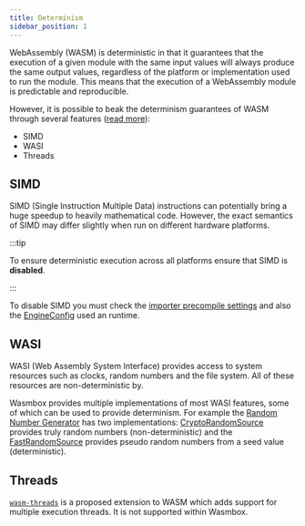```yaml
---
title: Determinism
sidebar_position: 1
---
```


WebAssembly (WASM) is deterministic in that it guarantees that the execution of a given module with the same input values will always produce the same output values, regardless of the platform or implementation used to run the module. This means that the execution of a WebAssembly module is predictable and reproducible. 

However, it is possible to beak the determinism guarantees of WASM through several features ([read more](https://github.com/WebAssembly/design/blob/main/Nondeterminism.md)):
 - SIMD
 - WASI
 - Threads

## SIMD

SIMD (Single Instruction Multiple Data) instructions can potentially bring a huge speedup to heavily mathematical code. However, the exact semantics of SIMD may differ slightly when run on different hardware platforms.

:::tip

To ensure deterministic execution across all platforms ensure that SIMD is **disabled**.

:::

To disable SIMD you must check the [importer precompile settings](../reference/editor/import.md#4-compilation) and also the [EngineConfig](../reference/code/engineconfig.md#simd) used an runtime.

## WASI

WASI (Web Assembly System Interface) provides access to system resources such as clocks, random numbers and the file system. All of these resources are non-deterministic by.

Wasmbox provides multiple implementations of most WASI features, some of which can be used to provide determinism. For example the [Random Number Generator](../reference/code/WASI/random.md) has two implementations: [CryptoRandomSource](../reference/code/WASI/random.md#cryptorandomsource) provides truly random numbers (non-deterministic) and the [FastRandomSource](../reference/code/WASI/random.md#fastrandomsource) provides pseudo random numbers from a seed value (deterministic).

## Threads

[`wasm-threads`](https://github.com/WebAssembly/proposals/issues/14) is a proposed extension to WASM which adds support for multiple execution threads. It is not supported within Wasmbox.